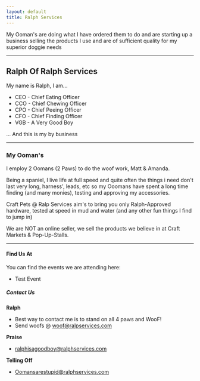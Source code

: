 ```yaml
---
layout: default
title: Ralph Services
---
```

<link rel="stylesheet" href="/assets/css/style.css">
 
My Ooman's are doing what I have ordered them to do and are starting up a business selling the products I use and are of sufficient quality for my superior doggie needs

---
## Ralph Of Ralph Services

My name is Ralph, I am...

- CEO - Chief Eating Officer
- CCO - Chief Chewing Officer
- CPO - Chief Peeing Officer
- CFO - Chief Finding Officer
- VGB - A Very Good Boy

 ... And this is my by business 

---
### My Ooman's 

I employ 2 Oomans (2 Paws) to do the woof work, Matt & Amanda.

Being a spaniel, I live life at full speed and quite often the things i need don't last very long, harness', leads, etc so my Ooomans have spent a long time finding (and many monies), testing and approving my accessories.

Craft Pets @ Ralp Services aim's to bring you only Ralph-Approved hardware, tested at speed in mud and water (and any other fun things I find to jump in)

We are NOT an online seller, we sell the products we believe in at Craft Markets & Pop-Up-Stalls.

---
#### Find Us At

You can find the events we are attending here:
 - Test Event

##### Contact Us

**Ralph**
 - Best way to contact me is to stand on all 4 paws and WooF!
 - Send woofs @ woof@ralpservices.com

**Praise**
 - ralphisagoodboy@ralphservices.com

**Telling Off**
 - Oomansarestupid@ralphservices.com

